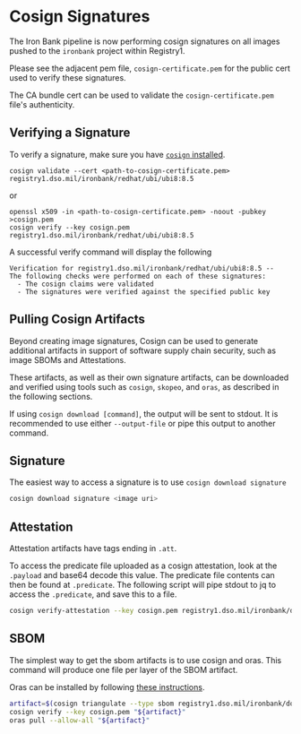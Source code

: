 # Cosign Signatures

The Iron Bank pipeline is now performing cosign signatures on all images pushed to the `ironbank` project within Registry1.

Please see the adjacent pem file, `cosign-certificate.pem` for the public cert used to verify these signatures.

The CA bundle cert can be used to validate the `cosign-certificate.pem` file's authenticity.

## Verifying a Signature

To verify a signature, make sure you have [`cosign` installed](https://github.com/sigstore/cosign#installation).

```log
cosign validate --cert <path-to-cosign-certificate.pem> registry1.dso.mil/ironbank/redhat/ubi/ubi8:8.5
```

or

```log
openssl x509 -in <path-to-cosign-certificate.pem> -noout -pubkey >cosign.pem
cosign verify --key cosign.pem registry1.dso.mil/ironbank/redhat/ubi/ubi8:8.5
```

A successful verify command will display the following

```log
Verification for registry1.dso.mil/ironbank/redhat/ubi/ubi8:8.5 --
The following checks were performed on each of these signatures:
  - The cosign claims were validated
  - The signatures were verified against the specified public key
```

## Pulling Cosign Artifacts

Beyond creating image signatures, Cosign can be used to generate additional artifacts in support of software supply chain security, such as image SBOMs and Attestations.

These artifacts, as well as their own signature artifacts, can be downloaded and verified using tools such as `cosign`, `skopeo`, and `oras`, as described in the following sections.

If using `cosign download [command]`, the output will be sent to stdout.
It is recommended to use either `--output-file` or pipe this output to another command.

## Signature

The easiest way to access a signature is to use `cosign download signature`

```bash
cosign download signature <image uri>
```

## Attestation

Attestation artifacts have tags ending in `.att`.

To access the predicate file uploaded as a cosign attestation, look at the `.payload` and base64 decode this value.
The predicate file contents can then be found at `.predicate`.
The following script will pipe stdout to jq to access the `.predicate`, and save this to a file.

```bash
cosign verify-attestation --key cosign.pem registry1.dso.mil/ironbank/docker/scratch:ironbank | jq '.payload | @base64d | fromjson | .predicate'
```

## SBOM

The simplest way to get the sbom artifacts is to use cosign and oras.
This command will produce one file per layer of the SBOM artifact.

Oras can be installed by following [these instructions](https://oras.land/cli/).

```bash
artifact=$(cosign triangulate --type sbom registry1.dso.mil/ironbank/docker/scratch:ironbank)
cosign verify --key cosign.pem "${artifact}"
oras pull --allow-all "${artifact}"
```
